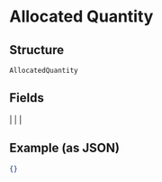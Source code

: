 
# Allocated Quantity

## Structure

`AllocatedQuantity`

## Fields

|  |
| 

## Example (as JSON)

```json
{}
```

